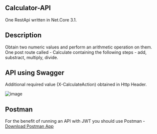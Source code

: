 ## Calculator-API
One RestApi written in Net.Core 3.1.

## Description
Obtain two numeric values and perform an arithmetic operation on them.
One post route called - Calculate containing the following steps -  add, substract, multiply, divide.

## API using Swagger
Additional required value (X-CalculateAction) obtained in Http Header.

 ![image](https://user-images.githubusercontent.com/102611205/176288879-6e0e6557-8848-4626-8afd-8462724dea0c.png)

## Postman
For the benefit of running an API with JWT you should use Postman - [Download Postman App](https://www.postman.com/downloads/)

